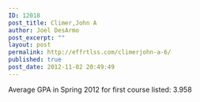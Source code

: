 ```yaml
---
ID: 12018
post_title: Climer,John A
author: Joel DesArmo
post_excerpt: ""
layout: post
permalink: http://effrtlss.com/climerjohn-a-6/
published: true
post_date: 2012-11-02 20:49:49
---
```

<p>Average GPA in Spring 2012 for first course listed: 3.958</p>